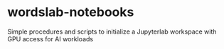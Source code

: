 # wordslab-notebooks
Simple procedures and scripts to initialize a Jupyterlab workspace with GPU access for AI workloads
